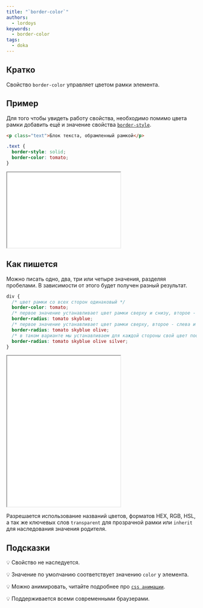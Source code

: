 ```yaml
---
title: "`border-color`"
authors:
  - lordoys
keywords:
  - border-color
tags:
  - doka
---
```


## Кратко

Свойство `border-color` управляет цветом рамки элемента.

## Пример

Для того чтобы увидеть работу свойства, необходимо помимо цвета рамки добавить ещё и значение свойства [`border-style`](/css/border-style).

```html
<p class="text">Блок текста, обрамленный рамкой</p>
```

```css
.text {
  border-style: solid;
  border-color: tomato;
}
```

<iframe title="Блок текста" src="demos/basic/" height="200"></iframe>

## Как пишется

Можно писать одно, два, три или четыре значения, разделяя пробелами. В зависимости от этого будет получен разный результат.

```css
div {
  /* цвет рамки со всех сторон одинаковый */
  border-color: tomato;
  /* первое значение устанавливает цвет рамки сверху и снизу, второе - слева и справа */
  border-radius: tomato skyblue;
  /* первое значение устанавливает цвет рамки сверху, второе - слева и справа, а третье - снизу */
  border-radius: tomato skyblue olive;
  /* в таком варианте мы устанавливаем для каждой стороны свой цвет поочередно для верхней, правой, нижней и левой рамки */
  border-radius: tomato skyblue olive silver;
}
```

<iframe title="Блок текста" src="demos/different-border-colors/" height="400"></iframe>

Разрешается использование названий цветов, форматов HEX, RGB, HSL, а так же ключевых слов `transparent` для прозрачной рамки или `inherit` для наследования значения родителя.

## Подсказки

💡 Свойство не наследуется.

💡 Значение по умолчанию соответствует значению `color` у элемента.

💡 Можно анимировать, читайте подробнее про [`css анимации`](/css/animation).

💡 Поддерживается всеми современными браузерами.
